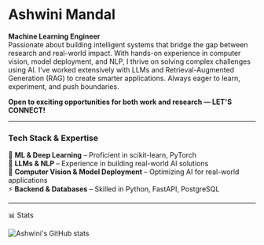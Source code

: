 # Ashwini Mandal

**Machine Learning Engineer**  
Passionate about building intelligent systems that bridge the gap between research and real-world impact. With hands-on experience in computer vision, model deployment, and NLP, I thrive on solving complex challenges using AI. I’ve worked extensively with LLMs and Retrieval-Augmented Generation (RAG) to create smarter applications. Always eager to learn, experiment, and push boundaries. 

**Open to exciting opportunities for both work and research — LET'S CONNECT!**

---
### **Tech Stack & Expertise**  
🚀 **ML & Deep Learning** – Proficient in scikit-learn, PyTorch  
🤖 **LLMs & NLP** – Experience in building real-world AI solutions  
🎯 **Computer Vision & Model Deployment** – Optimizing AI for real-world applications   
⚡ **Backend & Databases** – Skilled in Python, FastAPI, PostgreSQL  

---
📊 Stats

![Ashwini's GitHub stats](https://github-readme-stats.vercel.app/api?username=Ashwini4869&show_icons=true&theme=gruvbox)
